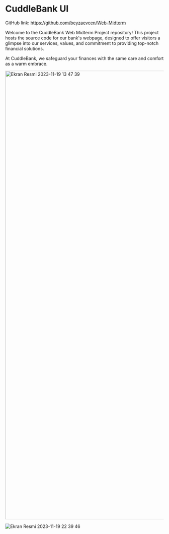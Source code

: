 # CuddleBank UI

GitHub link: https://github.com/beyzaevcen/Web-Midterm

Welcome to the CuddleBank Web Midterm Project repository! This project hosts the source code for our bank's webpage, designed to offer visitors a glimpse into our services, values, and commitment to providing top-notch financial solutions.

At CuddleBank, we safeguard your finances with the same care and comfort as a warm embrace.

<img width="1423" alt="Ekran Resmi 2023-11-19 13 47 39" src="https://github.com/beyzaevcen/Web-Midterm/assets/95762073/a052d825-d196-4825-a19c-0e473d46241d">

![Ekran Resmi 2023-11-19 22 39 46](https://github.com/beyzaevcen/Web-Midterm/assets/95762073/dedc65cf-5bf7-4ae9-a0d5-ab02ea4ed84d)
